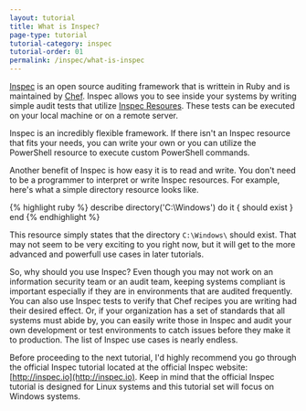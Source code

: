 ```yaml
---
layout: tutorial
title: What is Inspec?
page-type: tutorial
tutorial-category: inspec
tutorial-order: 01
permalink: /inspec/what-is-inspec
---
```

[Inspec](http://inspec.io) is an open source auditing framework that is writtein in Ruby and is maintained by [Chef](http://chef.io). Inspec allows you to see inside your systems by writing simple audit tests that utilize [Inspec Resoures](http://inspec.io/docs/reference/resources/). These tests can be executed on your local machine or on a remote server. 

Inspec is an incredibly flexible framework. If there isn't an Inspec resource that fits your needs, you can write your own or you can utilize the PowerShell resource to execute custom PowerShell commands. 

Another benefit of Inspec is how easy it is to read and write. You don't need to be a programmer to interpret or write Inspec resources. For example, here's what a simple directory resource looks like.

{% highlight ruby %}
describe directory('C:\Windows') do
  it { should exist }
end
{% endhighlight %}

This resource simply states that the directory `C:\Windows\` should exist. That may not seem to be very exciting to you right now, but it will get to the more advanced and powerfull use cases in later tutorials.

So, why should you use Inspec? Even though you may not work on an information security team or an audit team, keeping  systems compliant is important especially if they are in environments that are audited frequently. You can also use Inspec tests to verify that Chef recipes you are writing had their desired effect. Or, if your organization has a set of standards that all systems must abide by, you can easily write those in Inspec and audit your own development or test environments to catch issues before they make it to production. The list of Inspec use cases is nearly endless.

Before proceeding to the next tutorial, I'd highly recommend you go through the official Inspec tutorial located at the official Inspec website: [http://inspec.io](http://inspec.io). Keep in mind that the official Inspec tutorial is designed for Linux systems and this tutorial set will focus on Windows systems.
